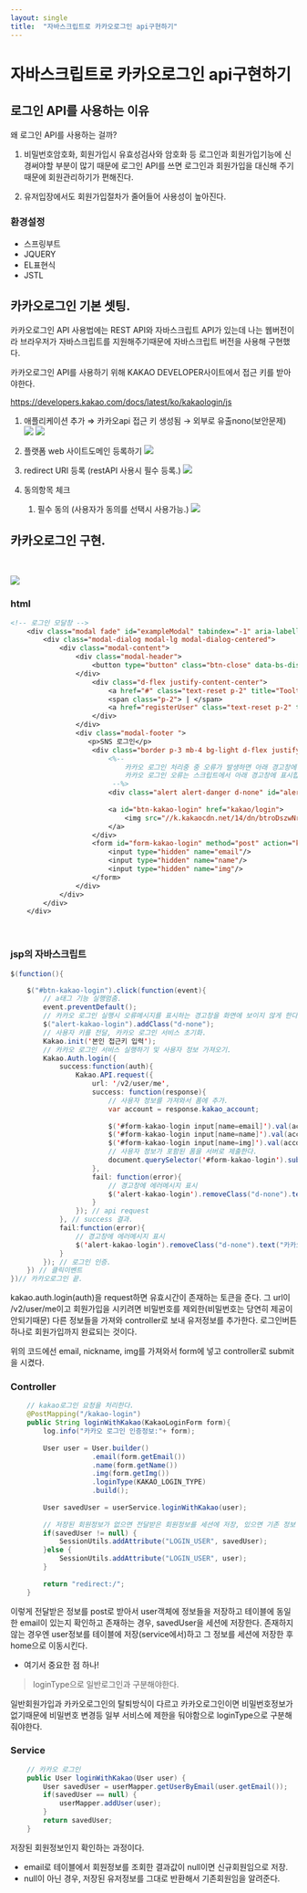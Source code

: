 ```yaml
---
layout: single
title:  "자바스크립트로 카카오로그인 api구현하기"
---
```


# 자바스크립트로 카카오로그인 api구현하기


## 로그인 API를 사용하는 이유
왜 로그인 API를 사용하는 걸까?

1. 비밀번호암호화, 회원가입시 유효성검사와 암호화 등 로그인과 회원가입기능에 
신경써야할 부분이 많기 때문에 로그인 API를 쓰면 로그인과 회원가입을 대신해 주기 때문에 
회원관리하기가 편해진다.

2. 유저입장에서도 회원가입절차가 줄어들어 사용성이 높아진다.

### 환경설정

* 스프링부트
* JQUERY
* EL표현식
* JSTL

## 카카오로그인 기본 셋팅.
카카오로그인 API 사용법에는 REST API와 자바스크립트 API가 있는데 나는 웹버전이라 브라우저가 자바스크립트를 지원해주기때문에 자바스크립트 버전을 사용해 구현했다.

카카오로그인 API를 사용하기 위해 KAKAO DEVELOPER사이트에서 접근 키를 받아야한다.

https://developers.kakao.com/docs/latest/ko/kakaologin/js

1. 애플리케이션 추가 ⇒ 카카오api 접근 키 생성됨 → 외부로 유출nono(보안문제)
![](https://images.velog.io/images/ggujunhee/post/0e4bc197-5441-4202-b79f-2b0565aa1721/image.png)
![](https://images.velog.io/images/ggujunhee/post/3a0d3702-714b-4f75-9bc3-df2da669648a/image.png)

2. 플랫폼 web 사이트도메인 등록하기
    ![](https://images.velog.io/images/ggujunhee/post/b3c06b9f-2fb3-4668-8875-6e939084f679/image.png)
    
3. redirect URI 등록 (restAPI 사용시 필수 등록.)
![](https://images.velog.io/images/ggujunhee/post/c45f5e9b-ec16-43ef-aebd-e73de99d3569/image.png)    
    
4. 동의항목 체크
    1. 필수 동의 (사용자가 동의를 선택시 사용가능.)
![](https://images.velog.io/images/ggujunhee/post/83089869-d030-4271-bca4-a68fbf096b7e/image.png)


## 카카오로그인 구현.
<br>

![](https://images.velog.io/images/ggujunhee/post/e47bcfcd-3cab-4b59-8a5a-fbb5739fcd61/image.png)


### html
``` jsp
<!-- 로그인 모달창 -->
	<div class="modal fade" id="exampleModal" tabindex="-1" aria-labelledby="exampleModalLabel" aria-hidden="true">
		<div class="modal-dialog modal-lg modal-dialog-centered">
			<div class="modal-content">
				<div class="modal-header">
					<button type="button" class="btn-close" data-bs-dismiss="modal" aria-label="Close"></button>
				</div>
					<div class="d-flex justify-content-center">
						<a href="#" class="text-reset p-2" title="Tooltip">비밀번호 찾기</a> 
						<span class="p-2"> | </span> 
						<a href="registerUser" class="text-reset p-2" title="Tooltip">회원가입</a>
					</div>
				</div>
				<div class="modal-footer ">
	    		   <p>SNS 로그인</p>
		    		<div class="border p-3 mb-4 bg-light d-flex justify-content-between">
			    		<%-- 
			    			카카오 로그인 처리중 중 오류가 발생하면 아래 경고창에 표시된다.
			    			카카오 로그인 오류는 스크립트에서 아래 경고창에 표시합니다.
			    		 --%>
			    		<div class="alert alert-danger d-none" id="alert-kakao-login">오류 메세지</div>
						    		
		    			<a id="btn-kakao-login" href="kakao/login">
		  					<img src="//k.kakaocdn.net/14/dn/btroDszwNrM/I6efHub1SN5KCJqLm1Ovx1/o.jpg" width="200" alt="카카오 로그인 버튼"/>
						</a>
		    		</div>
		    		<form id="form-kakao-login" method="post" action="kakao-login">
		    			<input type="hidden" name="email"/>
		    			<input type="hidden" name="name"/>
		    			<input type="hidden" name="img"/>
		    		</form>
				</div>
			</div>
		</div>
	</div>
```
<br>

### jsp의 자바스크립트
``` java
$(function(){

	$("#btn-kakao-login").click(function(event){
		// a태그 기능 실행멈춤.
		event.preventDefault();
		// 카카오 로그인 실행시 오류메시지를 표시하는 경고창을 화면에 보이지 않게 한다.
		$("alert-kakao-login").addClass("d-none");
		// 사용자 키를 전달, 카카오 로그인 서비스 초기화.
		Kakao.init('본인 접근키 입력');
		// 카카오 로그인 서비스 실행하기 및 사용자 정보 가져오기.
		Kakao.Auth.login({
			success:function(auth){
				Kakao.API.request({
					url: '/v2/user/me',
					success: function(response){
						// 사용자 정보를 가져와서 폼에 추가.
						var account = response.kakao_account;
						
						$('#form-kakao-login input[name=email]').val(account.email);
						$('#form-kakao-login input[name=name]').val(account.profile.nickname);
						$('#form-kakao-login input[name=img]').val(account.profile.img);
						// 사용자 정보가 포함된 폼을 서버로 제출한다.
						document.querySelector('#form-kakao-login').submit();
					},
					fail: function(error){
						// 경고창에 에러메시지 표시
						$('alert-kakao-login').removeClass("d-none").text("카카오 로그인 처리 중 오류가 발생했습니다.")
					}
				}); // api request
			}, // success 결과.
			fail:function(error){
				// 경고창에 에러메시지 표시
				$('alert-kakao-login').removeClass("d-none").text("카카오 로그인 처리 중 오류가 발생했습니다.")
			}
		}); // 로그인 인증.
	}) // 클릭이벤트
})// 카카오로그인 끝.
```

kakao.auth.login(auth)을 request하면 유효시간이 존재하는 토큰을 준다.
그 url이 /v2/user/me이고 회원가입을 시키려면 비밀번호를 제외한(비밀번호는 당연히 제공이 안되기때문) 다른 정보들을 가져와 controller로 보내 유저정보를 추가한다.
로그인버튼하나로 회원가입까지 완료되는 것이다.

위의 코드에선 email, nickname, img를 가져와서 form에 넣고 controller로 submit을 시켰다.
<br>

### Controller
```java
	// kakao로그인 요청을 처리한다.
	@PostMapping("/kakao-login")
	public String loginWithKakao(KakaoLoginForm form){
		log.info("카카오 로그인 인증정보:"+ form);
		
		User user = User.builder()
					.email(form.getEmail())
					.name(form.getName())
					.img(form.getImg())
					.loginType(KAKAO_LOGIN_TYPE)
					.build();
		
		User savedUser = userService.loginWithKakao(user);
		
		// 저장된 회원정보가 없으면 전달받은 회원정보를 세션에 저장, 있으면 기존 정보 저장.
		if(savedUser != null) {
			SessionUtils.addAttribute("LOGIN_USER", savedUser);
		}else {
			SessionUtils.addAttribute("LOGIN_USER", user);
		}
		
		return "redirect:/";
	}

```
이렇게 전달받은 정보를 post로 받아서 user객체에 정보들을 저장하고 테이블에 동일한 email이 있는지 확인하고 존재하는 경우, savedUser을 세션에 저장한다.
존재하지 않는 경우엔 user정보를 테이블에 저장(service에서)하고 그 정보를 세션에 저장한 후 home으로 이동시킨다.

* 여기서 중요한 점 하나!
> loginType으로 일반로그인과 구분해야한다.

일반회원가입과 카카오로그인의 탈퇴방식이 다르고 카카오로그인이면 비밀번호정보가 없기때문에 비밀번호 변경등 일부 서비스에 제한을 둬야함으로 loginType으로 구분해줘야한다.
<br>

### Service

```java
	// 카카오 로그인
	public User loginWithKakao(User user) {
		User savedUser = userMapper.getUserByEmail(user.getEmail());
		if(savedUser == null) {
			userMapper.addUser(user);
		}
		return savedUser;
	}
```
저장된 회원정보인지 확인하는 과정이다.
* email로 테이블에서 회원정보를 조회한 결과값이 null이면 신규회원임으로 저장.
* null이 아닌 경우, 저장된 유저정보를 그대로 반환해서 기존회원임을 알려준다. 